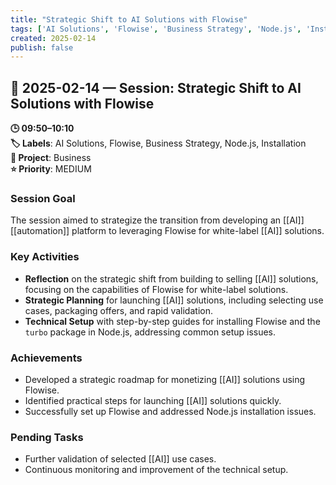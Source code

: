 ```yaml
---
title: "Strategic Shift to AI Solutions with Flowise"
tags: ['AI Solutions', 'Flowise', 'Business Strategy', 'Node.js', 'Installation']
created: 2025-02-14
publish: false
---
```


## 📅 2025-02-14 — Session: Strategic Shift to AI Solutions with Flowise

**🕒 09:50–10:10**  
**🏷️ Labels**: AI Solutions, Flowise, Business Strategy, Node.js, Installation  
**📂 Project**: Business  
**⭐ Priority**: MEDIUM  


### Session Goal
The session aimed to strategize the transition from developing an [[AI]] [[automation]] platform to leveraging Flowise for white-label [[AI]] solutions.

### Key Activities
- **Reflection** on the strategic shift from building to selling [[AI]] solutions, focusing on the capabilities of Flowise for white-label solutions.
- **Strategic Planning** for launching [[AI]] solutions, including selecting use cases, packaging offers, and rapid validation.
- **Technical Setup** with step-by-step guides for installing Flowise and the `turbo` package in Node.js, addressing common setup issues.

### Achievements
- Developed a strategic roadmap for monetizing [[AI]] solutions using Flowise.
- Identified practical steps for launching [[AI]] solutions quickly.
- Successfully set up Flowise and addressed Node.js installation issues.

### Pending Tasks
- Further validation of selected [[AI]] use cases.
- Continuous monitoring and improvement of the technical setup.
